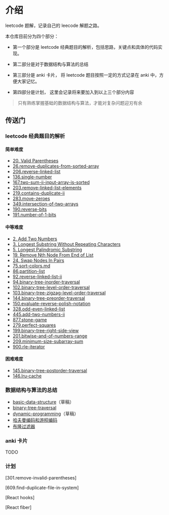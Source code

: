 # 介绍

leetcode 题解，记录自己的 leecode 解题之路。

本仓库目前分为四个部分：

- 第一个部分是 leetcode 经典题目的解析，包括思路，关键点和具体的代码实现。

- 第二部分是对于数据结构与算法的总结

- 第三部分是 anki 卡片， 将 leetcode 题目按照一定的方式记录在 anki 中，方便大家记忆。

- 第四部分是计划， 这里会记录将来要加入到以上三个部分内容

> 只有熟练掌握基础的数据结构与算法，才能对复杂问题迎刃有余

## 传送门

### leetcode 经典题目的解析

#### 简单难度

- [20. Valid Parentheses](./problems/validParentheses.md)
- [26.remove-duplicates-from-sorted-array](./problems/26.remove-duplicates-from-sorted-array.md)
- [206.reverse-linked-list](./problems/206.reverse-linked-list.md)
- [136.single-number](./problems/136.single-number.md)
- [167.two-sum-ii-input-array-is-sorted](./problems/167.two-sum-ii-input-array-is-sorted.md)
- [203.remove-linked-list-elements](./problems/203.remove-linked-list-elements.md)
- [219.contains-duplicate-ii](./problems/219.contains-duplicate-ii.md)
- [283.move-zeroes](./problems/283.move-zeroes.md)
- [349.intersection-of-two-arrays](./problems/349.intersection-of-two-arrays.md)
- [190.reverse-bits](./problems/190.reverse-bits.md)
- [191.number-of-1-bits](./problems/191.number-of-1-bits.md)

#### 中等难度

- [2. Add Two Numbers](./problems/addTwoNumbers.md)
- [3. Longest Substring Without Repeating Characters](./problems/longestSubstringWithoutRepeatingCharacters.md)
- [5. Longest Palindromic Substring](./problems/longestPalindromicSubstring.md)
- [19. Remove Nth Node From End of List](./problems/removeNthNodeFromEndofList.md)
- [24. Swap Nodes In Pairs](./problems/swapNodesInPairs.md)
- [75.sort-colors.md](./problems/75.sort-colors.md)
- [86.partition-list](./problems/86.partition-list.md)
- [92.reverse-linked-list-ii](./problems/92.reverse-linked-list-ii.md)
- [94.binary-tree-inorder-traversal](./problems/94.binary-tree-inorder-traversal.md)
- [102.binary-tree-level-order-traversal](./problems/102.binary-tree-level-order-traversal.md)
- [103.binary-tree-zigzag-level-order-traversal](./problems/103.binary-tree-zigzag-level-order-traversal.md)
- [144.binary-tree-preorder-traversal](./problems/144.binary-tree-preorder-traversal.md)
- [150.evaluate-reverse-polish-notation](./problems/150.evaluate-reverse-polish-notation.md)
- [328.odd-even-linked-list](./problems/328.odd-even-linked-list.md)
- [445.add-two-numbers-ii](./problems/445.add-two-numbers-ii.md)
- [877.stone-game](./problems/877.stone-game.md)
- [279.perfect-squares](./problems/279.perfect-squares.md)
- [199.binary-tree-right-side-view](./problems/199.binary-tree-right-side-view.md)
- [201.bitwise-and-of-numbers-range](./problems/201.bitwise-and-of-numbers-range.md)
- [209.minimum-size-subarray-sum](./problems/209.minimum-size-subarray-sum.md)
- [900.rle-iterator](./problems/900.rle-iterator.md)

#### 困难难度

- [145.binary-tree-postorder-traversal](./problems/145.binary-tree-postorder-traversal.md)
- [146.lru-cache](./problems/146.lru-cache.md)

### 数据结构与算法的总结

- [basic-data-structure](./thinkings/basic-data-structure.md)（草稿）
- [binary-tree-traversal](./thinkings/binary-tree-traversal.md)
- [dynamic-programming](./thinkings/dynamic-programming.md)（草稿）
- [哈夫曼编码和游程编码](./thinkings/run-length-encode-and-huffman-encode.md)
- [布隆过滤器](./thinkings/bloom-filter.md)

### anki 卡片

TODO

### 计划

[301.remove-invalid-parentheses]

[609.find-duplicate-file-in-system]

[React hooks]

[React fiber]


